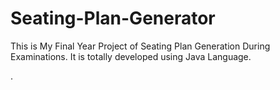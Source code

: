 # Seating-Plan-Generator

This is My Final Year Project of Seating Plan Generation During Examinations. It is totally developed using Java Language.





























































































.






































